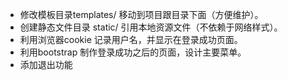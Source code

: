 - 修改模板目录templates/ 移动到项目跟目录下面（方便维护）。
- 创建静态文件目录 static/ 引用本地资源文件（不依赖于网络样式）。
- 利用浏览器cookie 记录用户名，并显示在登录成功页面。
- 利用bootstrap 制作登录成功之后的页面，设计主要菜单。
- 添加退出功能
